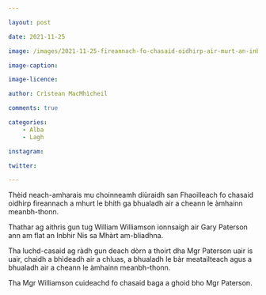 ```yaml
---

layout: post

date: 2021-11-25

image: /images/2021-11-25-fireannach-fo-chasaid-oidhirp-air-murt-an-inbhir-nis.jpg

image-caption:

image-licence:

author: Crìstean MacMhìcheil

comments: true

categories:
    - Alba
    - Lagh

instagram:

twitter:

---
```


Thèid neach-amharais mu choinneamh diùraidh san Fhaoilleach fo chasaid oidhirp fireannach a mhurt le bhith ga bhualadh air a cheann le àmhainn meanbh-thonn.

<!--more-->

Thathar ag aithris gun tug William Williamson ionnsaigh air Gary Paterson ann am flat an Inbhir Nis sa Mhàrt am-bliadhna.

Tha luchd-casaid ag ràdh gun deach dòrn a thoirt dha Mgr Paterson uair is uair, chaidh a bhìdeadh air a chluas, a bhualadh le bàr meatailteach agus a bhualadh air a cheann le àmhainn meanbh-thonn.

Tha Mgr Williamson cuideachd fo chasaid baga a ghoid bho Mgr Paterson.
